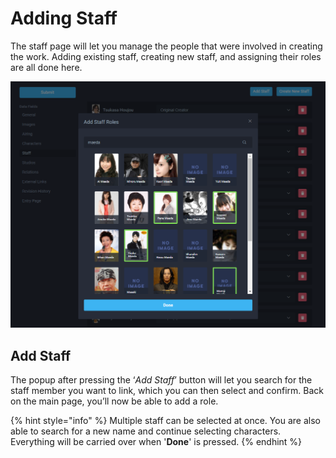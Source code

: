 # Adding Staff

The staff page will let you manage the people that were involved in creating the work. Adding existing staff, creating new staff, and assigning their roles are all done here.

![Staff addition panel for the &apos;City Hunter&apos; anime](../../.gitbook/assets/add_staff_roles.png)

## Add Staff

The popup after pressing the ‘_Add Staff_’ button will let you search for the staff member you want to link, which you can then select and confirm. Back on the main page, you’ll now be able to add a role.

{% hint style="info" %}
Multiple staff can be selected at once. You are also able to search for a new name and continue selecting characters. Everything will be carried over when '**Done**' is pressed.
{% endhint %}


